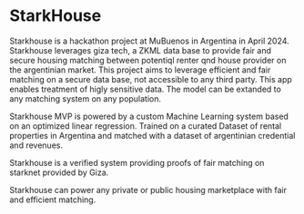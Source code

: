 # StarkHouse


Starkhouse is a hackathon project at MuBuenos in Argentina in April 2024. Starkhouse leverages giza tech, a ZKML data base to provide fair and secure housing matching between potentiql renter qnd house provider on the argentinian market. This project aims to leverage efficient and fair matching on a secure data base, not accessible to any third party. This app enables treatment of higly sensitive data. The model can be extanded to any matching system on any population.


Starkhouse MVP is powered by a custom Machine Learning system based on an optimized linear regression. Trained on a curated Dataset of rental properties in Argentina and matched with a dataset of argentinian credential and revenues. 

Starkhouse is a verified system providing proofs of fair matching on starknet provided by Giza. 


Starkhouse can power any private or public housing marketplace with fair and efficient matching. 
